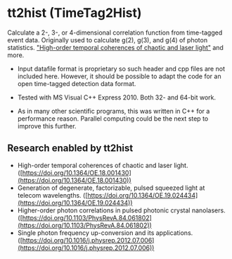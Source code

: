 # tt2hist (TimeTag2Hist)

Calculate a 2-, 3-, or 4-dimensional correlation function from time-tagged event data. Originally used to calculate g(2), g(3), and g(4) of photon statistics. ["High-order temporal coherences of chaotic and laser light"](https://doi.org/10.1364/OE.18.001430) and more.

- Input datafile format is proprietary so such header and cpp files are not included here. However, it should be possible to adapt the code for an open time-tagged detection data format.

- Tested with MS Visual C++ Express 2010. Both 32- and 64-bit work.

- As in many other scientific programs, this was written in C++ for a performance reason. Parallel computing could be the next step to improve this further.

## Research enabled by tt2hist

- High-order temporal coherences of chaotic and laser light. ([https://doi.org/10.1364/OE.18.001430](https://doi.org/10.1364/OE.18.001430))
- Generation of degenerate, factorizable, pulsed squeezed light at telecom wavelengths. ([https://doi.org/10.1364/OE.19.024434](https://doi.org/10.1364/OE.19.024434))
- Higher-order photon correlations in pulsed photonic crystal nanolasers. ([https://doi.org/10.1103/PhysRevA.84.061802](https://doi.org/10.1103/PhysRevA.84.061802))
- Single photon frequency up-conversion and its applications. ([https://doi.org/10.1016/j.physrep.2012.07.006](https://doi.org/10.1016/j.physrep.2012.07.006))
